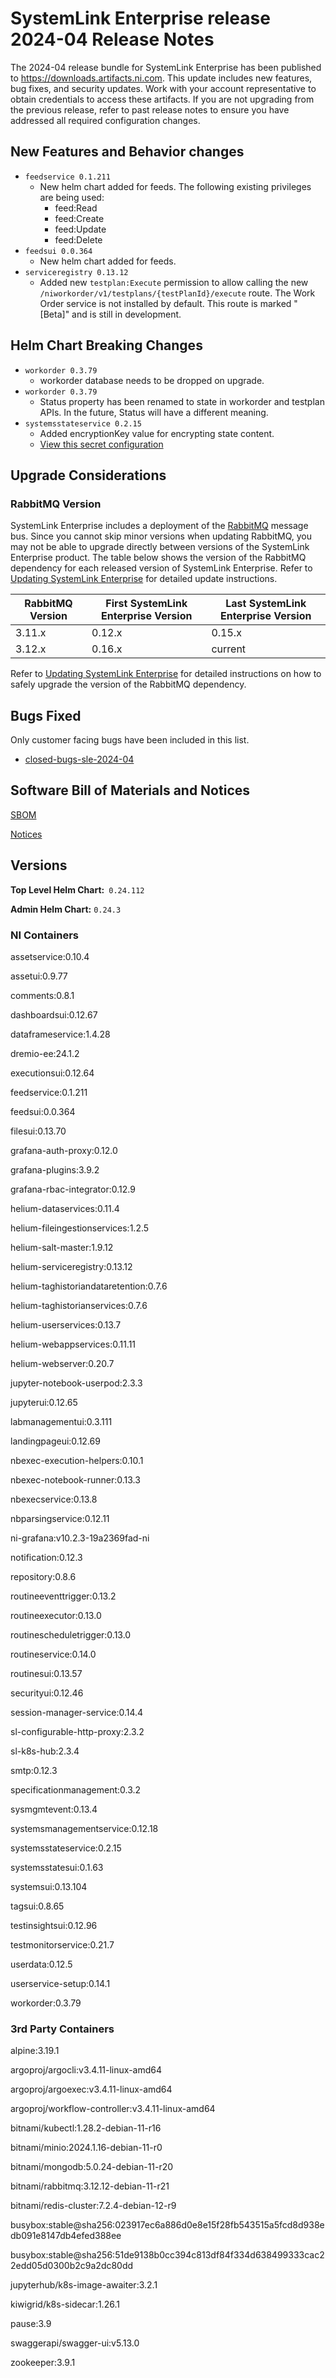 # SystemLink Enterprise release 2024-04 Release Notes

The 2024-04 release bundle for SystemLink Enterprise has been published to <https://downloads.artifacts.ni.com>. This update includes new features, bug fixes, and security updates. Work with your account representative to obtain credentials to access these artifacts. If you are not upgrading from the previous release, refer to past release notes to ensure you have addressed all required configuration changes.

## New Features and Behavior changes

- `feedservice 0.1.211`
    - New helm chart added for feeds. The following existing privileges are being used:
        - feed:Read
        - feed:Create
        - feed:Update
        - feed:Delete
- `feedsui 0.0.364`
    - New helm chart added for feeds.
- `serviceregistry 0.13.12`
    - Added new `testplan:Execute` permission to allow calling the new `/niworkorder/v1/testplans/{testPlanId}/execute` route. The Work Order service is not installed by default. This route is marked "[Beta]" and is still in development.

## Helm Chart Breaking Changes

- `workorder 0.3.79`
    - workorder database needs to be dropped on upgrade.
- `workorder 0.3.79`
    - Status property has been renamed to state in workorder and testplan APIs. In the future, Status will have a different meaning.
- `systemsstateservice 0.2.15`
    - Added encryptionKey value for encrypting state content.
    - [View this secret configuration](https://github.com/ni/install-systemlink-enterprise/blob/2024-04/getting-started/templates/systemlink-secrets.yaml#L622)

## Upgrade Considerations

### RabbitMQ Version

SystemLink Enterprise includes a deployment of the [RabbitMQ](https://www.rabbitmq.com/) message bus. Since you cannot skip minor versions when updating RabbitMQ, you may not be able to upgrade directly between versions of the SystemLink Enterprise product. The table below shows the version of the RabbitMQ dependency for each released version of SystemLink Enterprise. Refer to [Updating SystemLink Enterprise](https://www.ni.com/docs/en-US/bundle/systemlink-enterprise/page/updating-systemlink-enterprise.html) for detailed update instructions.

| RabbitMQ Version | First SystemLink Enterprise Version | Last SystemLink Enterprise Version |
|------------------|-------------------------------------|------------------------------------|
| 3.11.x           | 0.12.x                              | 0.15.x                             |
| 3.12.x           | 0.16.x                              | current                            |

Refer to [Updating SystemLink Enterprise](https://www.ni.com/docs/en-US/bundle/systemlink-enterprise/page/updating-systemlink-enterprise.html) for detailed instructions on how to safely upgrade the version of the RabbitMQ dependency.

## Bugs Fixed

Only customer facing bugs have been included in this list.

- [closed-bugs-sle-2024-04](https://github.com/ni/install-systemlink-enterprise/tree/2024-04/release-notes/2024-04/closed-bugs-sle-2024-04.xlsx)

## Software Bill of Materials and Notices

[SBOM](https://github.com/ni/install-systemlink-enterprise/tree/2024-04/release-notes/2024-04/sbom)

[Notices](https://github.com/ni/install-systemlink-enterprise/tree/2024-04/release-notes/2024-04/notices)

## Versions

**Top Level Helm Chart:** `0.24.112`

**Admin Helm Chart:** `0.24.3`

### NI Containers

assetservice:0.10.4

assetui:0.9.77

comments:0.8.1

dashboardsui:0.12.67

dataframeservice:1.4.28

dremio-ee:24.1.2

executionsui:0.12.64

feedservice:0.1.211

feedsui:0.0.364

filesui:0.13.70

grafana-auth-proxy:0.12.0

grafana-plugins:3.9.2

grafana-rbac-integrator:0.12.9

helium-dataservices:0.11.4

helium-fileingestionservices:1.2.5

helium-salt-master:1.9.12

helium-serviceregistry:0.13.12

helium-taghistoriandataretention:0.7.6

helium-taghistorianservices:0.7.6

helium-userservices:0.13.7

helium-webappservices:0.11.11

helium-webserver:0.20.7

jupyter-notebook-userpod:2.3.3

jupyterui:0.12.65

labmanagementui:0.3.111

landingpageui:0.12.69

nbexec-execution-helpers:0.10.1

nbexec-notebook-runner:0.13.3

nbexecservice:0.13.8

nbparsingservice:0.12.11

ni-grafana:v10.2.3-19a2369fad-ni

notification:0.12.3

repository:0.8.6

routineeventtrigger:0.13.2

routineexecutor:0.13.0

routinescheduletrigger:0.13.0

routineservice:0.14.0

routinesui:0.13.57

securityui:0.12.46

session-manager-service:0.14.4

sl-configurable-http-proxy:2.3.2

sl-k8s-hub:2.3.4

smtp:0.12.3

specificationmanagement:0.3.2

sysmgmtevent:0.13.4

systemsmanagementservice:0.12.18

systemsstateservice:0.2.15

systemsstatesui:0.1.63

systemsui:0.13.104

tagsui:0.8.65

testinsightsui:0.12.96

testmonitorservice:0.21.7

userdata:0.12.5

userservice-setup:0.14.1

workorder:0.3.79

### 3rd Party Containers

alpine:3.19.1

argoproj/argocli:v3.4.11-linux-amd64

argoproj/argoexec:v3.4.11-linux-amd64

argoproj/workflow-controller:v3.4.11-linux-amd64

bitnami/kubectl:1.28.2-debian-11-r16

bitnami/minio:2024.1.16-debian-11-r0

bitnami/mongodb:5.0.24-debian-11-r20

bitnami/rabbitmq:3.12.12-debian-11-r21

bitnami/redis-cluster:7.2.4-debian-12-r9

busybox:stable@sha256:023917ec6a886d0e8e15f28fb543515a5fcd8d938edb091e8147db4efed388ee

busybox:stable@sha256:51de9138b0cc394c813df84f334d638499333cac22edd05d0300b2c9a2dc80dd

jupyterhub/k8s-image-awaiter:3.2.1

kiwigrid/k8s-sidecar:1.26.1

pause:3.9

swaggerapi/swagger-ui:v5.13.0

zookeeper:3.9.1
